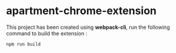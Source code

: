 # apartment-chrome-extension

This project has been created using **webpack-cli**, run the following command to build the extension :

```bash
npm run build

```

